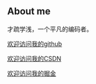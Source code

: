 ## About me
才疏学浅，一个平凡的编码者。

[欢迎访问我的github](https://github.com/UntilTheCore)

[欢迎访问我的CSDN](https://me.csdn.net/UntilTheCore)

[欢迎访问我的掘金](https://juejin.im/user/5ea6559c6fb9a03c5e0cfc29)